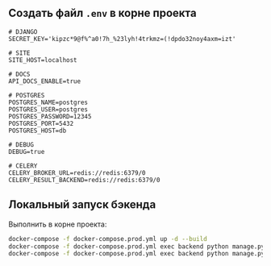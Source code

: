 ## Создать файл ```.env``` в корне проекта

    # DJANGO
    SECRET_KEY='kipzc*9@f%^a0!7h_%23lyh!4trkmz=(!dpdo32noy4axm=izt'
    
    # SITE
    SITE_HOST=localhost
    
    # DOCS
    API_DOCS_ENABLE=true
    
    # POSTGRES
    POSTGRES_NAME=postgres
    POSTGRES_USER=postgres
    POSTGRES_PASSWORD=12345
    POSTGRES_PORT=5432
    POSTGRES_HOST=db
    
    # DEBUG
    DEBUG=true
    
    # CELERY
    CELERY_BROKER_URL=redis://redis:6379/0
    CELERY_RESULT_BACKEND=redis://redis:6379/0

## Локальный запуск бэкенда
Выполнить в корне проекта:
```bash
docker-compose -f docker-compose.prod.yml up -d --build
docker-compose -f docker-compose.prod.yml exec backend python manage.py migrate --noinput
docker-compose -f docker-compose.prod.yml exec backend python manage.py collectstatic --no-input --clear
```